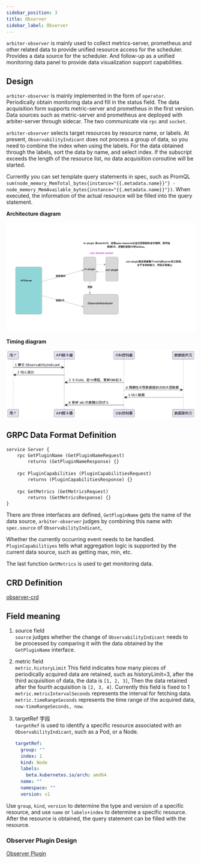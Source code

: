 ```yaml
---
sidebar_position: 3
title: Observer
sidebar_label: Observer
---
```


`arbiter-observer` is mainly used to collect metrics-server, prometheus and other related data to provide unified resource access for the scheduler.
Provides a data source for the scheduler. And follow-up as a unified monitoring data panel to provide data visualization support capabilities.

## Design

`arbiter-observer` is mainly implemented in the form of `operator`. Periodically obtain monitoring data and fill in the status field.
The data acquisition form supports metric-server and prometheus in the first version.
Data sources such as metric-server and prometheus are deployed with arbiter-server through sidecar. The two communicate via `rpc` and `socket`.

`arbiter-observer` selects target resources by resource name, or labels. At present, `ObservabilityIndicant` does not process a group of data, so you need to combine the index when using the labels. For the data obtained through the labels, sort the data by name, and select index. If the subscript exceeds the length of the resource list, no data acquisition coroutine will be started.


Currently you can set template query statements in spec, such as PromQL `sum(node_memory_MemTotal_bytes{instance="{{.metadata.name}}"} - node_memory_MemAvailable_bytes{instance="{{.metadata.name}}"})`. When executed, the information of the actual resource will be filled into the query statement.


**Architecture diagram**

![overall-architecture](./img/ob.png)

**Timing diagram**

![obi-time-chart](./img/obi-time-chart.png)

## GRPC Data Format Definition
```grpc
service Server {
    rpc GetPluginName (GetPluginNameRequest)
        returns (GetPluginNameResponse) {}
    
    rpc PluginCapabilities (PluginCapabilitiesRequest)
        returns (PluginCapabilitiesResponse) {}

    rpc GetMetrics (GetMetricsRequest)
        returns (GetMetricsResponse) {}
}
```

There are three interfaces are defined, `GetPluginName` gets the name of the data source, `arbiter-observer` judges by combining this name with `spec.source` of `ObservabilityIndicant`,

Whether the currently occurring event needs to be handled. `PluginCapabilitiyes` tells what aggregation logic is supported by the current data source, such as getting max, min, etc.

The last function `GetMetrics` is used to get monitoring data.

## CRD Definition

[observer-crd](https://github.com/kube-arbiter/arbiter/blob/main/manifests/crds/arbiter.k8s.com.cn_observabilityindicants.yaml)

## Field meaning
1. source field  
`source` judges whether the change of `ObservabilityIndicant` needs to be processed by comparing it with the data obtained by the `GetPluginName` interface.

2. metric field  
`metric.historyLimit` This field indicates how many pieces of periodically acquired data are retained, such as historyLimit=3, after the third acquisition of data, the data is `[1, 2, 3]`, Then the data retained after the fourth acquisition is `[2, 3, 4]`. Currently this field is fixed to 1
`metric.metricIntervalSeconds` represents the interval for fetching data.
`metric.timeRangeSeconds` represents the time range of the acquired data, `now-timeRangeSeconds, now`.

3. targetRef 字段  
`targetRef` is used to identify a specific resource associated with an `ObservabilityIndicant`, such as a Pod, or a Node.
    ```yaml
    targetRef:
      group: ""
      index: 1
      kind: Node
      labels:
        beta.kubernetes.io/arch: amd64
      name: ""
      namespace: ""
      version: v1
    ```

Use `group`, `kind`, `version` to determine the type and version of a specific resource, and use `name` or `labels+index` to determine a specific resource.
After the resource is obtained, the query statement can be filled with the resource.

### Observer Plugin Design
[Observer Plugin](./observer-plugin.md)
